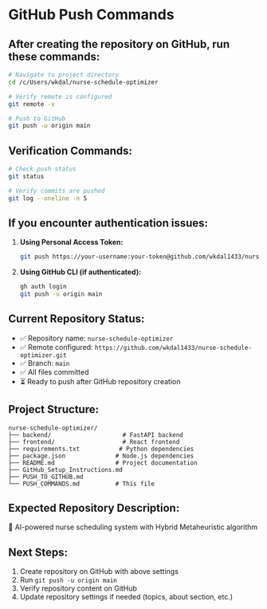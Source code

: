# GitHub Push Commands

## After creating the repository on GitHub, run these commands:

```bash
# Navigate to project directory
cd /c/Users/wkdal/nurse-schedule-optimizer

# Verify remote is configured
git remote -v

# Push to GitHub
git push -u origin main
```

## Verification Commands:

```bash
# Check push status
git status

# Verify commits are pushed
git log --oneline -n 5
```

## If you encounter authentication issues:

1. **Using Personal Access Token:**
   ```bash
   git push https://your-username:your-token@github.com/wkdal1433/nurse-schedule-optimizer.git main
   ```

2. **Using GitHub CLI (if authenticated):**
   ```bash
   gh auth login
   git push -u origin main
   ```

## Current Repository Status:
- ✅ Repository name: `nurse-schedule-optimizer`
- ✅ Remote configured: `https://github.com/wkdal1433/nurse-schedule-optimizer.git`
- ✅ Branch: `main`
- ✅ All files committed
- ⏳ Ready to push after GitHub repository creation

## Project Structure:
```
nurse-schedule-optimizer/
├── backend/                    # FastAPI backend
├── frontend/                   # React frontend
├── requirements.txt           # Python dependencies
├── package.json              # Node.js dependencies
├── README.md                 # Project documentation
├── GitHub_Setup_Instructions.md
├── PUSH_TO_GITHUB.md
└── PUSH_COMMANDS.md          # This file
```

## Expected Repository Description:
🏥 AI-powered nurse scheduling system with Hybrid Metaheuristic algorithm

## Next Steps:
1. Create repository on GitHub with above settings
2. Run `git push -u origin main`
3. Verify repository content on GitHub
4. Update repository settings if needed (topics, about section, etc.)